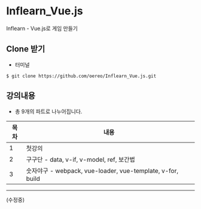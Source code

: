 # Inflearn_Vue.js

Inflearn - Vue.js로 게임 만들기


## Clone 받기

* 터미널

```console
$ git clone https://github.com/oereo/Inflearn_Vue.js.git

```


## 강의내용

* 총 9개의 파트로 나누어집니다.

|목차 |내용|
|------|---|
|1|첫강의|
|2|구구단 - data, v-if, v-model, ref, 보간법|
|3|숫자야구 - webpack, vue-loader, vue-template, v-for, build|

---
(수정중)